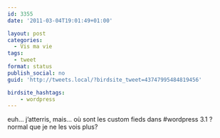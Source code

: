 ```yaml
---
id: 3355
date: '2011-03-04T19:01:49+01:00'

layout: post
categories:
  - Vis ma vie
tags:
  - tweet
format: status
publish_social: no
guid: 'http://tweets.local/?birdsite_tweet=43747995484819456'

birdsite_hashtags:
    - wordpress
---
```


euh… j’atterris, mais… où sont les custom fieds dans #wordpress 3.1 ? normal que je ne les vois plus?